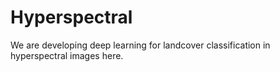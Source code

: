 # Hyperspectral
We are developing deep learning for landcover classification in hyperspectral images here.
